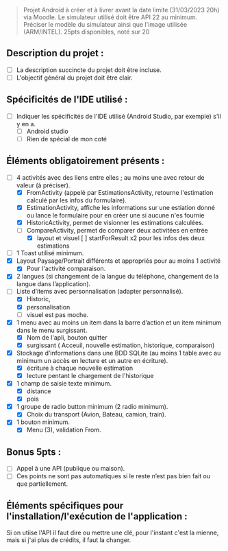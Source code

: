 > Projet Android à créer et à livrer avant la date limite (31/03/2023 20h) via Moodle.
> Le simulateur utilisé doit être API 22 au minimum.
> Préciser le modèle du simulateur ainsi que l'image utilisée (ARM/INTEL).
> 25pts disponibles, noté sur 20

## Description du projet :
- [ ] La description succincte du projet doit être incluse.
- [ ] L'objectif général du projet doit être clair.

## Spécificités de l'IDE utilisé :
- [ ] Indiquer les spécificités de l'IDE utilisé (Android Studio, par exemple) s'il y en a.
	- [ ] Android studio
	- [ ] Rien de spécial de mon coté
## Éléments obligatoirement présents :
- [ ] 4 activités avec des liens entre elles ; au moins une avec retour de valeur (à préciser).
	- [x] FromActivity (appelé par EstimationsActivity, retourne l'estimation calculé par les infos du formulaire).
	- [x] EstimationActivity, affiche les informations sur une estiation donné ou lance le formulaire pour en créer une si aucune n'es fournie
	- [x] HistoricActivity, permet de visionner les estimations calculées.
	- [ ] CompareActivity, permet de comparer deux activitées en entrée
		- [x] layout et visuel
 [ ] startForResult x2 pour les infos des deux estimations
- [ ] 1 Toast utilisé minimum.
- [x] Layout Paysage/Portrait différents et appropriés pour au moins 1 activité
	- [x] Pour l'activité comparaison.
- [x] 2 langues (si changement de la langue du téléphone, changement de la langue dans l’application).
- [ ] Liste d’items avec personnalisation (adapter personnalisé).
	- [x] Historic, 
	- [x] personalisation
	- [ ] visuel est pas moche.

- [x] 1 menu avec au moins un item dans la barre d’action et un item minimum dans le menu surgissant.
	- [x] Nom de l'apli, bouton quitter
	- [x] surgissant ( Acceuil, nouvelle estimation, historique, comparaison)
- [x] Stockage d’informations dans une BDD SQLite (au moins 1 table avec au minimum un accès en lecture et un autre en écriture).
	- [x] écriture à chaque nouvelle estimation
	- [x] lecture pentant le chargement de l'historique

- [x] 1 champ de saisie texte minimum.
	- [x] distance
	- [x] pois
- [x] 1 groupe de radio button minimum (2 radio minimum).
	- [x] Choix du transport (Avion, Bateau, camion, train).
- [x] 1 bouton minimum.
	- [x] Menu (3), validation From.

## Bonus 5pts :
- [ ] Appel à une API (publique ou maison).
- [ ] Ces points ne sont pas automatiques si le reste n’est pas bien fait ou que partiellement.

## Éléments spécifiques pour l'installation/l'exécution de l'application :
Si on utiise l'API il faut dire ou mettre une clé, pour l'instant c'est la mienne, mais si j'ai plus de crédits, il faut la changer.
